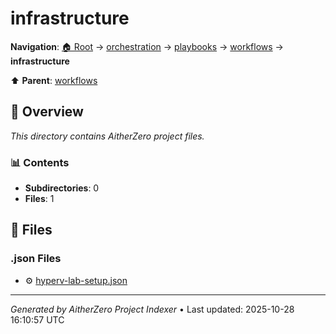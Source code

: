 # infrastructure

**Navigation**: [🏠 Root](../../../../index.md) → [orchestration](../../../index.md) → [playbooks](../../index.md) → [workflows](../index.md) → **infrastructure**

⬆️ **Parent**: [workflows](../index.md)

## 📖 Overview

*This directory contains AitherZero project files.*

### 📊 Contents

- **Subdirectories**: 0
- **Files**: 1

## 📄 Files

### .json Files

- ⚙️ [hyperv-lab-setup.json](./hyperv-lab-setup.json)

---

*Generated by AitherZero Project Indexer* • Last updated: 2025-10-28 16:10:57 UTC

